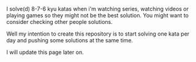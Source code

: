 I solve(d) 8-7-6 kyu katas when i'm watching series, watching videos or playing games so they might not be the best solution. You might want to consider checking other people solutions.

Well my intention to create this repository is to start solving one kata per day and pushing some solutions at the same time.

I will update this page later on.
